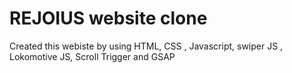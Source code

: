 # REJOIUS website clone 

Created this webiste by using HTML, CSS , Javascript, swiper JS , Lokomotive JS, Scroll Trigger and GSAP 

